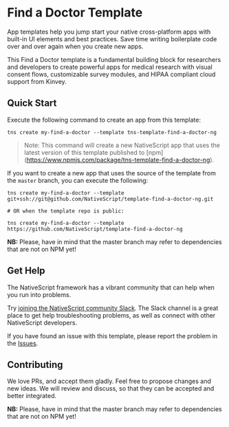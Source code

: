 # Find a Doctor Template
App templates help you jump start your native cross-platform apps with built-in UI elements and best practices. Save time writing boilerplate code over and over again when you create new apps.

This Find a Doctor template is a fundamental building block for researchers and developers to create powerful apps for medical research with visual consent flows, customizable survey modules, and HIPAA compliant cloud support from Kinvey.

## Quick Start
Execute the following command to create an app from this template:

```
tns create my-find-a-doctor --template tns-template-find-a-doctor-ng
```

> Note: This command will create a new NativeScript app that uses the latest version of this template published to [npm] (https://www.npmjs.com/package/tns-template-find-a-doctor-ng).

If you want to create a new app that uses the source of the template from the `master` branch, you can execute the following:

```
tns create my-find-a-doctor --template git+ssh://git@github.com/NativeScript/template-find-a-doctor-ng.git

# OR when the template repo is public:

tns create my-find-a-doctor --template https://github.com/NativeScript/template-find-a-doctor-ng
```

**NB:** Please, have in mind that the master branch may refer to dependencies that are not on NPM yet!

## Get Help
The NativeScript framework has a vibrant community that can help when you run into problems.

Try [joining the NativeScript community Slack](http://developer.telerik.com/wp-login.php?action=slack-invitation). The Slack channel is a great place to get help troubleshooting problems, as well as connect with other NativeScript developers.

If you have found an issue with this template, please report the problem in the   [Issues](https://github.com/NativeScript/template-find-a-doctor-ng/issues).

## Contributing

We love PRs, and accept them gladly. Feel free to propose changes and new ideas. We will review and discuss, so that they can be accepted and better integrated.

**NB:** Please, have in mind that the master branch may refer to dependencies that are not on NPM yet!
